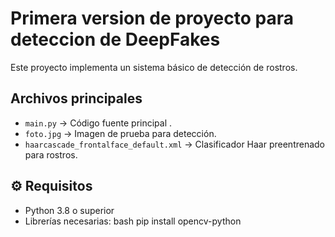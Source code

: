 #  Primera version de proyecto para deteccion de DeepFakes

Este proyecto implementa un sistema básico de detección de rostros.

##  Archivos principales
- `main.py` → Código fuente principal .
- `foto.jpg` → Imagen de prueba para detección.
- `haarcascade_frontalface_default.xml` → Clasificador Haar preentrenado para rostros.

## ⚙️ Requisitos
- Python 3.8 o superior  
- Librerías necesarias:
  bash
  pip install opencv-python

